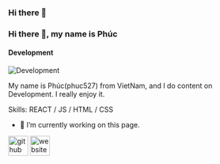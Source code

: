 ### Hi there 👋

<!-- My name is Phúc(phuc527) from VietNam, and I do content on Development. I really enjoy it.

[![Anurag's GitHub stats](https://github-readme-stats.vercel.app/api?username=phuc527)](https://github.com/anuraghazra/github-readme-stats) -->
<!--
**phuc527/phuc527** is a ✨ _special_ ✨ repository because its `README.md` (this file) appears on your GitHub profile.

Here are some ideas to get you started:
<a href="https://app.daily.dev/phucbo755"><img src="https://api.daily.dev/devcards/47dfecb23a65485fa132382235d084ec.png?r=dwy" width="400" alt="diep pham's Dev Card"/></a>

- 🔭 I’m currently working on ...
- 🌱 I’m currently learning ...
- 👯 I’m looking to collaborate on ...
- 🤔 I’m looking for help with ...
- 💬 Ask me about ...
- 📫 How to reach me: ...
- 😄 Pronouns: ...
- ⚡ Fun fact: ...
-->
### Hi there 👋, my name is Phúc
#### Development
![Development](https://arturssmirnovs.github.io/github-profile-readme-generator/images/banner.png)

My name is Phúc(phuc527) from VietNam, and I do content on Development. I really enjoy it.

Skills:  REACT / JS / HTML / CSS

- 🔭 I’m currently working on this page. 


[<img src='https://cdn.jsdelivr.net/npm/simple-icons@3.0.1/icons/github.svg' alt='github' height='40'>](https://github.com/https://github.com/phuc527)  [<img src='https://cdn.jsdelivr.net/npm/simple-icons@3.0.1/icons/icloud.svg' alt='website' height='40'>](https://pizza-fe.vercel.app/)  








